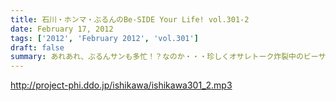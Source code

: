 ```yaml
---
title: 石川・ホンマ・ぶるんのBe-SIDE Your Life! vol.301-2
date: February 17, 2012
tags: ['2012', 'February 2012', 'vol.301']
draft: false
summary: あれあれ、ぶるんサンも多忙！？なのか・・・珍しくオサレトーク炸裂中のビーサイ。スーツスタイルの職場じゃないだけにどんなスタイルでこのあと更なるオトナになっていくのか気になるところではある。NAMAE
---
```


http://project-phi.ddo.jp/ishikawa/ishikawa301_2.mp3